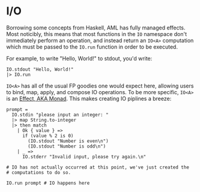 # I/O

Borrowing some concepts from Haskell, AML has fully managed effects. Most
noticibly, this means that most functions in the `IO` namespace don't
immediately perform an operation, and instead return an `IO<A>` computation
which must be passed to the `IO.run` function in order to be executed.

For example, to write "Hello, World!" to stdout, you'd write:

```aml
IO.stdout "Hello, World!"
|> IO.run
```

`IO<A>` has all of the usual FP goodies one would expect here, allowing users
to bind, map, apply, and compose IO operations. To be more specific, `IO<A>` is
an [Effect, AKA Monad](./Monads.md). This makes creating IO piplines a breeze:

```aml
prompt =
  IO.stdin "please input an integer: "
  |> map String.to-integer
  |> then match
    | Ok { value } =>
      if (value % 2 is 0)
        (IO.stdout "Number is even\n")
        (IO.stdout "Number is odd\n")
    | _ =>
      IO.stderr "Invalid input, please try again.\n"

# IO has not actually occurred at this point, we've just created the
# computations to do so.

IO.run prompt # IO happens here
```
